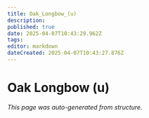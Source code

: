 ```yaml
---
title: Oak_Longbow_(u)
description: 
published: true
date: 2025-04-07T10:43:29.962Z
tags: 
editor: markdown
dateCreated: 2025-04-07T10:43:27.876Z
---
```


# Oak Longbow (u)

*This page was auto-generated from structure.*